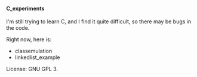 #### C_experiments

I'm still trying to learn C, and I find it quite difficult, so there may be bugs in the code.

Right now, here is:

- classemulation
- linkedlist_example

License: GNU GPL 3.
